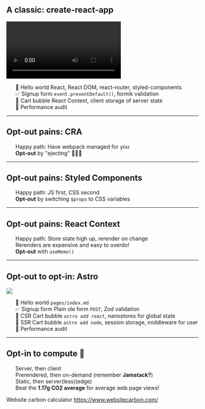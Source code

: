 ## A classic: create-react-app

<div class="grid grid-cols-[10px_1fr_1fr] grid-rows-[1fr_1em] gap-4 items-center h-100">

<Line :colors="['bg-green-300', 'bg-yellow-300', 'bg-orange-300', 'bg-red-300', 'bg-red-300']" :percent="25" />

<div>
  <video class="rounded-lg" v-if="$slidev.nav.clicks === 4" autoplay loop playsinline src="/spa-what-do-you-mean.mov" />
</div>

<div>
<v-clicks>

- 👋 Hello world <span class="text-gray-400">React, React DOM, react-router, styled-components</span>
- ✅ Signup form <span class="text-gray-400"> `event.preventDefault()`, formik validation</span>
- 🛒 Cart bubble <span class="text-gray-400"> React Context, client storage of server state</span>
- 👀 Performance audit

</v-clicks>
</div>

<KBCounter :counts="[0, 66, 76, 80, 80]" :colors="['text-green-500', 'text-yellow-500', 'text-orange-500', 'text-red-500', 'text-red-500']" class="col-span-full" />
</div>

<style>
  ul {
    list-style: none;
  }
  li {
    margin: 0;
  }
</style>

---

## Opt-out pains: CRA

- Happy path: Have webpack managed for you
- **Opt-out** by "ejecting" 🏃‍♂️💨

---

## Opt-out pains: Styled Components

- Happy path: JS first, CSS second
- **Opt-out** by switching `$props` to CSS variables

---

## Opt-out pains: React Context

- Happy path: Store state high up, rerender on change
- Rerenders are expensive and easy to overdo!
- **Opt-out** with `useMemo()`

---

## Opt-out to opt-in: Astro

<div class="grid grid-cols-[10px_1fr_1fr] grid-rows-[1fr_1em] gap-4 items-center h-100">

<Line :colors="['bg-green-300', 'bg-green-300', 'bg-green-300', 'bg-yellow-300', 'bg-green-300', 'bg-green-300']" :percent="20" />

<div>
  <img class="rounded-lg max-h-35vh" v-if="$slidev.nav.clicks === 5" src="/html.png" />
</div>

<div>
<v-clicks>

- 👋 Hello world <span class="text-gray-400">`pages/index.md`</span>
- ✅ Signup form <span class="text-gray-400"> Plain ole form `POST`, Zod validation</span>
- <span class="transition-opacity" :class="$slidev.nav.clicks >= 4 ? 'opacity-40' : ''"> 🛒 CSR Cart bubble <span class="text-gray-400"> `astro add react`, nanostores for global state</span></span>
- 🛒 SSR Cart bubble <span class="text-gray-400"> `astro add node`, session storage, middleware for user</span>
- 👀 Performance audit

</v-clicks>
</div>

<KBCounter :counts="[0, 0, 8, 48, 8, 8]" :colors="['text-green-500', 'text-green-500', 'text-green-500', 'text-green-500', 'text-green-500', 'text-green-500']" class="col-span-full" />
</div>

<style>
  ul {
    list-style: none;
  }
  li {
    margin: 0;
  }
</style>


---

## Opt-in to compute 💚

<v-clicks>

- Server, then client
- Prerendered, then on-demand (remember **Jamstack?**)
- Static, then server(less)(edge)
- Beat the **1.17g CO2 average** for average web page views!

</v-clicks>

<Footnote>

Website carbon calculator https://www.websitecarbon.com/

</Footnote>